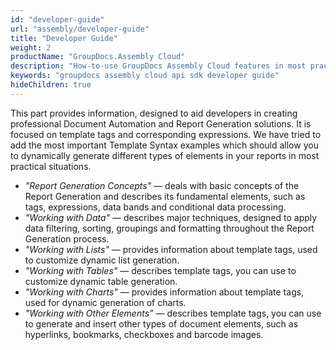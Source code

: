 ```yaml
---
id: "developer-guide"
url: "assembly/developer-guide"
title: "Developer Guide"
weight: 2
productName: "GroupDocs.Assembly Cloud"
description: "How-to-use GroupDocs Assembly Cloud features in most practical situations when working with lists, tables, charts and other document elements."
keywords: "groupdocs assembly cloud api sdk developer guide"
hideChildren: true
---
```


This part provides information, designed to aid developers in creating professional Document Automation and Report Generation solutions. It is focused on template tags and corresponding expressions. We have tried to add the most important Template Syntax examples which should allow you to dynamically generate different types of elements in your reports in most practical situations.

* _"Report Generation Concepts"_ — deals with basic concepts of the Report Generation and describes its fundamental elements, such as tags, expressions, data bands and conditional data processing.
* _"Working with Data"_ — describes major techniques, designed to apply data filtering, sorting, groupings and formatting throughout the Report Generation process.
* _"Working with Lists"_ — provides information about template tags, used to customize dynamic list generation.
* _"Working with Tables"_ — describes template tags, you can use to customize dynamic table generation.
* _"Working with Charts"_ — provides information about template tags, used for dynamic generation of charts.
* _"Working with Other Elements"_ — describes template tags, you can use to generate and insert other types of document elements, such as hyperlinks, bookmarks, checkboxes and barcode images.
